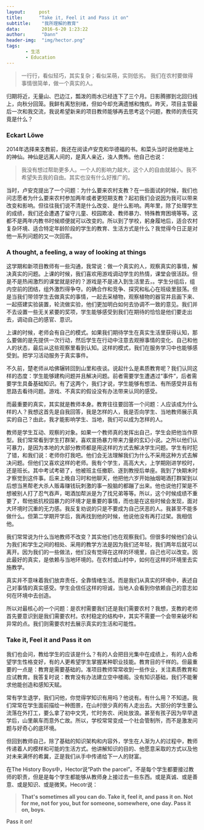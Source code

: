 ```yaml
---
layout:     post
title:      "Take it, Feel it and Pass it on"
subtitle:    "我所理解的教育"
data:        2016-6-20 1:23:22
author:      "Dann"
header-img:  "img/hector.png"
tags:
       - 生活
       - Education
---
```


> 一行行，看似轻巧，其实复杂；看似呆萌，实则低劣。
> 我们在农村要做得事情很简单，做一个真实的人。

归期将近，无量山、巴边江，瓢泼的雨水已经连下了三个月。日影腾挪到北回归线上，向秋分回笼。我鲜有离愁别绪，但如今却充满遗憾和愧疚。昨天，项目主管最后一次和我交流，我说希望新来的项目教师能够再去思考这个问题，教师的责任究竟是什么？

### Eckart Löwe
2014年选择来支教前，我还在阅读卢安克和华德福的书。和菜头当时说他是地上的神仙。神仙是远离人间的，是真人亲近，浊人畏怖。他自己也说：

> 我没有想过帮助更多人。一个人的影响力越大，这个人的自由就越小。我不希望失去我的自由。其实也没有什么好推广的。

当时，卢安克提出了一个问题：为什么要来农村支教？在一些面试的时候，我们也问志愿者为什么要来农村参加两年或者更短期支教？起初我们会说因为我可以带来改变和影响。但往往我们说不清是什么改变、是什么影响。两年里，除了处理学生的成绩，我们还会遭遇了留守儿童、校园欺凌、教师暴力、特殊教育困境等等。这都不是两年内教书时候顺便就可以改变的。所以到了学校，躬身履地后，适合农村复杂环境、适合特定年龄阶段的学生的教育、生活方式是什么？我觉得今日正是对他一系列问题的又一次回答。


###  A thought, a feeling, a way of looking at things
这学期和新项目教师有一些沟通，我常说：做一个真实的人，观察真实的事情，解决真实的问题。上课的时候，我们喜欢用游戏调动学生的热情，课堂会很活跃。但是不是热闹激烈的课堂就是好的？游戏是不是进入到生活里去，。学生分组后，组内空前的团结，组外激烈得争夺。的确合作和竞争、探究和私心在班级里鼓荡。但是当我们带领学生去做真实的事情，一起去采植物，观察植物的器官并且画下来、一起搭建实验装置，轮流做实验，他们更加明白如何去协调不一致的意见。我们并不去设置一些无关紧要的奖项，学生能够感受到我们在期待的恰恰是他们要走出去，调动自己的感官、意识。

上课的时候，老师会有自己的模式。如果我们期待学生在真实生活里获得认知，那么要做的是先提供一次行动，然后学生在行动中注意去观擦事情的变化、自己和他人的状态，最后从这些观察里看到认知。这样的模式，我们在服务学习中也能够感受到。把学习活动服务于真实事件。

不久前，楚老师从哈佛辗转回到山里和夜谈。说起什么是素质教育呢？我们认同这样的态度：学生能够建构问题并且解决问题。前者需要学生遭遇过“事件”，后者需要学生具备基础知识。有了这两个，我们才说，学生能够有想法、有所感受并且有思路去看待问题。游戏、不真实的假设没有办法带来认同的感受。

而最重要的真实，其实就是教师本身。教育往往要回答一个问题：人应该成为什么样的人？我想这首先是自我回答，我是怎样的人，我是否向学生、当地教师展示真实的自己？由此，我才能影响学生、当地，我们可以成为怎样的人。

教师是学生互动、观察的对象。如果一个教师真的发挥出自己，学生会把他当作原型。我们常常看到学生打群架，喜欢宣扬暴力带来力量的玄幻小说。之所以他们认可暴力，是因为本地的大部分教师都是用这样的方式去解决学生问题。学生有时犯了错，和我们说：老师你打我吧。他们会无法理解我们为什么不采用这种方式去解决问题。但他们又喜欢这样的老师。我有个学生，高高大大，上学期刚进学校时，还是班长。其中考试考砸了，他被班主任撤职、逐到教授后单座。我到了快期末时才察觉到这件事。后来上晚自习时和他聊天，他把他六岁开始抽烟喝酒打群架到以后想当黑帮老大杀人贩毒赚钱玩刺激的事一股脑的都蹦了出来。他也说他打架是不想被别人打了忍气吞声，喝酒加帮派是为了找兄弟等等。所以，这个时候成绩不重要了，帮他抵抗校园暴力的环境才是重要的事情，而也是在这些时候会发现，面对大环境时沉重的无力感。我反复劝说的只是不要成为自己厌恶的人。我甚至不能多做什么。但第二学期开学后，我再找到他的时候，他说他没有再打过架。我相信他。

我们常常说为什么当地教师不改变？其实他们也在观察我们。但很多时候他们会认为我们和学生之间的相处、采用的教学方法是因为我们还年轻，我们两年后就可以离开。因为我们的一些做法，他们没有觉得在这样的环境里，自己也可以改变。因此最好的真实，是依赖与当地环境的。在农村或山村中，如何在这样的环境里去实施教学。

真实并不意味着我们放弃责任，全靠情绪生活。而是我们从真实的环境中，表述自己对事情的真实感受。学生会信任这样的坦诚，当地人会看到你依赖自己的意志如何在环境中去创造。

所以对最核心的一个问题：是农村需要我们还是我们需要农村？我想，支教的老师首先要意识到是我们需要农村。农村稳定的结构中，其实不需要一个会带来破坏和异常的点。我们则需要农村去展示真实的生活和可能性。


### Take it, Feel it and Pass it on
我们也会问，教给学生的应该是什么？有的人会把目光集中在成绩上，有的人会希望学生性格变好，有的人更希望学生掌握某种职业技能。教育目的千样的。但最重要的一点是：教育是需要基础的。准项目教师常常收到一些作业，关注素质教育和应试教育。我答复时说：教育没有办法建立空中楼阁。没有知识基础，我们不能奢求他能创造和感知天赋。

常有学生退学，我们问他，你觉得学知识有用吗？他说有。有什么用？不知道。我们常常在学生面前描绘一种图景，在山村很少真的有人走出去。大部分的学生要么流落在外打工，要么拿了初中文凭，忙时务农、闲处放浪。甚至有孩子因为早早退学后，山里飙车而意外亡故。所以，学校常常变成一个社会管制所，而不是激发问题与好奇心的底环境。

但回到教师自己，除了基础的知识架构和内容外，学生在人渐为人的过程中，教师传递着人的模样和可能的生活方式。他讲解知识的目的、他愿意采取的方式以及他对未来满怀的希冀，正是我们从手中传递给下一人的财富。

在The History Boys中，Hector说“Path the parcel”。不是每个学生都要接过教师的职责，但是是每个学生都能够从教师身上接过去一些东西。或是真诚、或是善意、或是知识、或是微笑。Hecotr说：

> **That's sometimes all you can do. Take it, feel it, and pass it on. Not for me, not for you, but for someone, somewhere, one day. Pass it on, boys.**

Pass it on!




